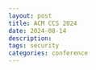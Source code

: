 ```yaml
---
layout: post
title: ACM CCS 2024
date: 2024-08-14
description: 
tags: security
categories: conference
---
```

<!-- 
This is an example post with some [typograms](https://github.com/google/typograms/) code. -->

<!-- ---
layout: post
title: CiCi (Yutong) Cheng’s Technical Blog
date: 2024-02-01
description:
redirect: https://cicisnowoasis.github.io/
categories: technical-blog
--- -->


<!-- ---
layout: post
title: ACM CCS 2024
date: 2024-08-04
description: 
categories: conference
--- -->